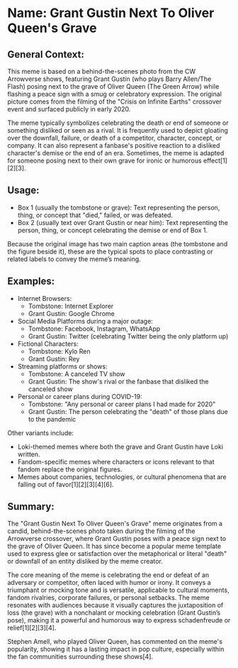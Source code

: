 # Name: Grant Gustin Next To Oliver Queen's Grave

## General Context:
This meme is based on a behind-the-scenes photo from the CW Arrowverse shows, featuring Grant Gustin (who plays Barry Allen/The Flash) posing next to the grave of Oliver Queen (The Green Arrow) while flashing a peace sign with a smug or celebratory expression. The original picture comes from the filming of the "Crisis on Infinite Earths" crossover event and surfaced publicly in early 2020.

The meme typically symbolizes celebrating the death or end of someone or something disliked or seen as a rival. It is frequently used to depict gloating over the downfall, failure, or death of a competitor, character, concept, or company. It can also represent a fanbase's positive reaction to a disliked character's demise or the end of an era. Sometimes, the meme is adapted for someone posing next to their own grave for ironic or humorous effect[1][2][3].

## Usage:
* Box 1 (usually the tombstone or grave): Text representing the person, thing, or concept that "died," failed, or was defeated.
* Box 2 (usually text over Grant Gustin or near him): Text representing the person, thing, or concept celebrating the demise or end of Box 1.

Because the original image has two main caption areas (the tombstone and the figure beside it), these are the typical spots to place contrasting or related labels to convey the meme’s meaning.

## Examples:
* Internet Browsers:
  - Tombstone: Internet Explorer
  - Grant Gustin: Google Chrome
* Social Media Platforms during a major outage:
  - Tombstone: Facebook, Instagram, WhatsApp
  - Grant Gustin: Twitter (celebrating Twitter being the only platform up)
* Fictional Characters:
  - Tombstone: Kylo Ren
  - Grant Gustin: Rey
* Streaming platforms or shows:
  - Tombstone: A canceled TV show
  - Grant Gustin: The show's rival or the fanbase that disliked the canceled show
* Personal or career plans during COVID-19:
  - Tombstone: "Any personal or career plans I had made for 2020"
  - Grant Gustin: The person celebrating the "death" of those plans due to the pandemic

Other variants include:
- Loki-themed memes where both the grave and Grant Gustin have Loki written.
- Fandom-specific memes where characters or icons relevant to that fandom replace the original figures.
- Memes about companies, technologies, or cultural phenomena that are falling out of favor[1][2][3][4][6].

## Summary:
The "Grant Gustin Next To Oliver Queen's Grave" meme originates from a candid, behind-the-scenes photo taken during the filming of the Arrowverse crossover, where Grant Gustin poses with a peace sign next to the grave of Oliver Queen. It has since become a popular meme template used to express glee or satisfaction over the metaphorical or literal "death" or downfall of an entity disliked by the meme creator.

The core meaning of the meme is celebrating the end or defeat of an adversary or competitor, often laced with humor or irony. It conveys a triumphant or mocking tone and is versatile, applicable to cultural moments, fandom rivalries, corporate failures, or personal setbacks. The meme resonates with audiences because it visually captures the juxtaposition of loss (the grave) with a nonchalant or mocking celebration (Grant Gustin’s pose), making it a powerful and humorous way to express schadenfreude or relief[1][2][3][4].

Stephen Amell, who played Oliver Queen, has commented on the meme's popularity, showing it has a lasting impact in pop culture, especially within the fan communities surrounding these shows[4].